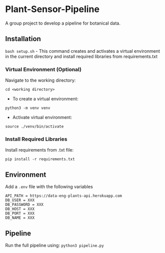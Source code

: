 # Plant-Sensor-Pipeline
A group project to develop a pipeline for botanical data.

## Installation
`bash setup.sh` - This command creates and activates a virtual environment in the current directory and install required libraries from requirements.txt

### Virtual Environment (Optional)

Navigate to the working directory:

```
cd <working directory>
```

- To create a virtual environment:

```
python3 -m venv venv
```

- Activate virtual environment:

```
source ./venv/bin/activate
```

### Install Required Libraries

Install requirements from .txt file:

```
pip install -r requirements.txt
```

## Environment
Add a `.env` file with the following variables
```
API_PATH = https://data-eng-plants-api.herokuapp.com
DB_USER = XXX
DB_PASSWORD = XXX
DB_HOST = XXX
DB_PORT = XXX
DB_NAME = XXX
```

## Pipeline
Run the full pipeline using: `python3 pipeline.py`